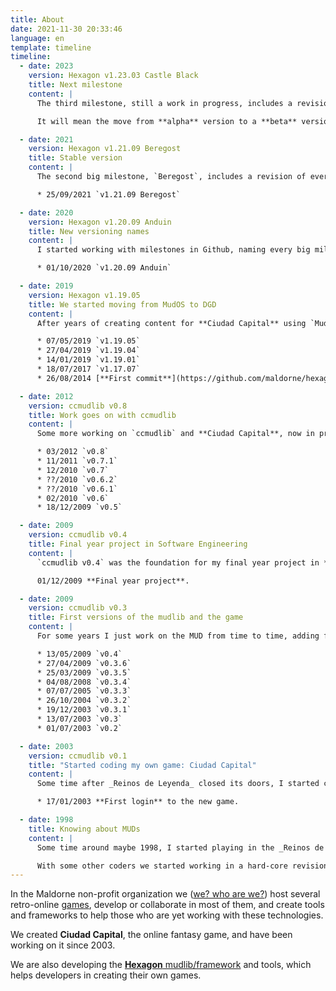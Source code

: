 ```yaml
---
title: About
date: 2021-11-30 20:33:46
language: en
template: timeline
timeline:
  - date: 2023
    version: Hexagon v1.23.03 Castle Black
    title: Next milestone
    content: |
      The third milestone, still a work in progress, includes a revision of every command, advances the translation process trying to have every main system in english again, and has finished the first complete demo game: `demo-fantasy`.

      It will mean the move from **alpha** version to a **beta** version, stable and usable enough for other users to create their own games or porting old games from other drivers to `DGD` using `Hexagon`.

  - date: 2021
    version: Hexagon v1.21.09 Beregost
    title: Stable version
    content: |
      The second big milestone, `Beregost`, includes a revision of every *initiator object*, the skeleton for the multigame system, continuous integration through [Github Actions](https://github.com/maldorne/hexagon/actions), finishes the conversion of all the remaining basic object types from `ccmudlib`, and includes for the first time a piece of a demo game.

      * 25/09/2021 `v1.21.09 Beregost`

  - date: 2020
    version: Hexagon v1.20.09 Anduin
    title: New versioning names
    content: |
      I started working with milestones in Github, naming every big milestone. The first one, `Anduin`, includes the multilanguage system on compilation time (translates contents of files during compilation), separates `user` and `player` objects, and creates the new `login` basic user type to manage connections.

      * 01/10/2020 `v1.20.09 Anduin`

  - date: 2019
    version: Hexagon v1.19.05
    title: We started moving from MudOS to DGD
    content: |
      After years of creating content for **Ciudad Capital** using `MudOS` as our MUD driver, I started coding a conversion to the `DGD` driver.

      * 07/05/2019 `v1.19.05`
      * 27/04/2019 `v1.19.04`
      * 14/01/2019 `v1.19.01`
      * 18/07/2017 `v1.17.07`
      * 26/08/2014 [**First commit**](https://github.com/maldorne/hexagon/commit/4a115fe92941dbee0f8ad5c2a8fcde7b34574aa9) in the `Hexagon` code repository, this was an experiment to see if it was possible to use the `DGD` driver, and evolved with the idea of being the second version of **Ciudad Capital**.

  - date: 2012
    version: ccmudlib v0.8
    title: Work goes on with ccmudlib
    content: |
      Some more working on `ccmudlib` and **Ciudad Capital**, now in professional hostings (OVH and AWS during different years).

      * 03/2012 `v0.8`
      * 11/2011 `v0.7.1`
      * 12/2010 `v0.7`
      * ??/2010 `v0.6.2`
      * ??/2010 `v0.6.1`
      * 02/2010 `v0.6`
      * 18/12/2009 `v0.5`

  - date: 2009
    version: ccmudlib v0.4
    title: Final year project in Software Engineering
    content: |
      `ccmudlib v0.4` was the foundation for my final year project in **Software Engineering** (BSc and MSc) at Universidad Politécnica de Madrid.

      01/12/2009 **Final year project**.

  - date: 2009
    version: ccmudlib v0.3
    title: First versions of the mudlib and the game
    content: |
      For some years I just work on the MUD from time to time, adding features and content to the game, still hosted in a dedicated machine in my own home.

      * 13/05/2009 `v0.4`
      * 27/04/2009 `v0.3.6`
      * 25/03/2009 `v0.3.5`
      * 04/08/2008 `v0.3.4`
      * 07/07/2005 `v0.3.3`
      * 26/10/2004 `v0.3.2`
      * 19/12/2003 `v0.3.1`
      * 13/07/2003 `v0.3`
      * 01/07/2003 `v0.2`

  - date: 2003
    version: ccmudlib v0.1
    title: "Started coding my own game: Ciudad Capital"
    content: |
      Some time after _Reinos de Leyenda_ closed its doors, I started coding my own game, based in some of the latest features I was working on for the new mudlib, creating a new world and lore.

      * 17/01/2003 **First login** to the new game.

  - date: 1998 
    title: Knowing about MUDs
    content: |
      Some time around maybe 1998, I started playing in the _Reinos de Leyenda_ MUD, and I fell in love with text-based games. I played with several classes/guilds, and after some time I became a `creator` (coder) and went up in the hierarchy up to `alchemist` (lesser admin).

      With some other coders we started working in a hard-core revision of the codebase, updating the driver version, but the MUD would disappear before the new mudlib could open to the public.
---
```


In the Maldorne non-profit organization we ([we? who are we?](/me)) host several retro-online [games](/games), develop or collaborate in most of them, and create tools and frameworks to help those who are yet working with these technologies.

We created **Ciudad Capital**, the online fantasy game, and have been working on it since 2003.

We are also developing the [**Hexagon** mudlib/framework](https://github.com/maldorne/hexagon/) and tools, which helps developers in creating their own games.
